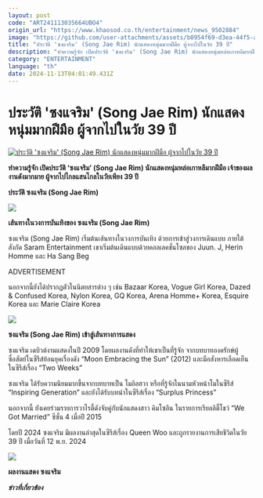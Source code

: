 ```yaml
---
layout: post
code: "ART241113035664UBO4"
origin_url: "https://www.khaosod.co.th/entertainment/news_9502884"
image: "https://github.com/user-attachments/assets/b0954f69-d3ea-44f5-acd0-76ab7893525b"
title: "ประวัติ 'ซงแจริม' (Song Jae Rim) นักแสดงหนุ่มมากฝีมือ ผู้จากไปในวัย 39 ปี"
description: "ทำความรู้จัก เปิดประวัติ 'ซงแจริม' (Song Jae Rim) นักแสดงหนุ่มหล่อเกาหลีมากฝีมือ เจ้าของผลงานดังมากมาย ผู้จากไปไกลแสนไกลในวัยเพียง 39 ปี"
category: "ENTERTAINMENT"
language: "th"
date: 2024-11-13T04:01:49.431Z
---
```


# ประวัติ 'ซงแจริม' (Song Jae Rim) นักแสดงหนุ่มมากฝีมือ ผู้จากไปในวัย 39 ปี

[![ประวัติ 'ซงแจริม' (Song Jae Rim) นักแสดงหนุ่มมากฝีมือ ผู้จากไปในวัย 39 ปี](https://www.khaosod.co.th/wpapp/uploads/2024/11/jaerim-2.jpg "ประวัติ 'ซงแจริม' (Song Jae Rim) นักแสดงหนุ่มมากฝีมือ ผู้จากไปในวัย 39 ปี")](https://www.khaosod.co.th/wpapp/uploads/2024/11/jaerim-2.jpg)

**ทำความรู้จัก เปิดประวัติ ‘ซงแจริม’ (Song Jae Rim) นักแสดงหนุ่มหล่อเกาหลีมากฝีมือ เจ้าของผลงานดังมากมาย ผู้จากไปไกลแสนไกลในวัยเพียง 39 ปี**

**ประวัติ ซงแจริม (Song Jae Rim)**

[![](https://www.khaosod.co.th/wpapp/uploads/2024/11/clipboard0-horz-4-696x461.jpg)](https://www.khaosod.co.th/wpapp/uploads/2024/11/clipboard0-horz-4.jpg)

**เส้นทางในวงการบันเทิงของ ซงแจริม (Song Jae Rim)**

ซงแจริม (Song Jae Rim) เริ่มต้นเส้นทางในวงการบันเทิง ด้วยการเข้าสู่วงการเดินแบบ ภายใต้สังกัด Saram Entertainment เขาเริ่มต้นเดินแบบด้วยคอลเลคชั่นโซลของ Juun. J, Herin Homme และ Ha Sang Beg

ADVERTISEMENT

นอกจากนี้ยังได้ปรากฏตัวในนิตยสารต่าง ๆ เช่น Bazaar Korea, Vogue Girl Korea, Dazed & Confused Korea, Nylon Korea, GQ Korea, Arena Homme+ Korea, Esquire Korea และ Marie Claire Korea

[![](https://www.khaosod.co.th/wpapp/uploads/2024/11/cats-8-696x391.jpg)](https://www.khaosod.co.th/wpapp/uploads/2024/11/cats-8.jpg)

**ซงแจริม (Song Jae Rim) เข้าสู่เส้นทางการแสดง**

ซงแจริม เดบิวต์งานแสดงในปี 2009 โดยผลงานดังที่ทำให้เขาเป็นที่รู้จัก จากบทบาทองครักษ์ผู้ซื่อสัตย์ในซีรีส์ย้อนยุคเรื่องดัง “Moon Embracing the Sun” (2012) และมือสังหารเลือดเย็นในซีรีส์เรื่อง “Two Weeks”

ซงแจริม ได้รับความนิยมมากขึ้นจากบทบาทเป็น โมอิลฮวา หรือที่รู้จักในนามหัวหน้าโมในซีรีส์ “Inspiring Generation” และยังได้รับบทนำในซีรีส์เรื่อง “Surplus Princess”

นอกจากนี้ ยังเคยร่วมรายการวาไรตี้ดังจับคู่กับนักแสดงสาว คิมโซอึน ในรายการเรียลลิตี้โชว์ “We Got Married” ซีซั่น 4 เมื่อปี 2015

โดยปี 2024 ซงแจริม มีผลงานล่าสุดในซีรีส์เรื่อง Queen Woo และถูกรายงานการเสียชีวิตในวัย 39 ปี เมื่อวันที่ 12 พ.ย. 2024

[![](https://www.khaosod.co.th/wpapp/uploads/2024/11/clipboard2-horz-1-696x435.jpg)](https://www.khaosod.co.th/wpapp/uploads/2024/11/clipboard2-horz-1.jpg)

**ผลงานแสดง ซงแจริม**

**_ข่าวที่เกี่ยวข้อง_**